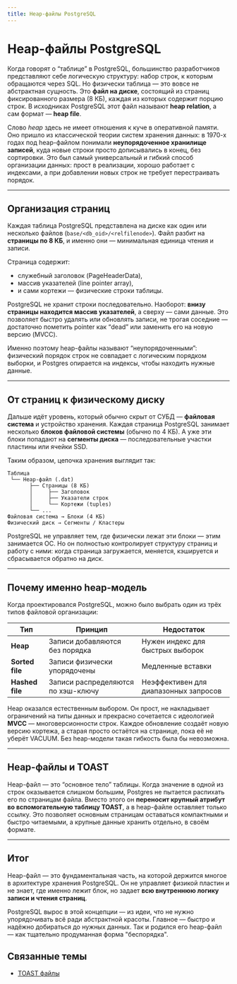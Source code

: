 ```yaml
---
title: Heap-файлы PostgreSQL
---
```


# Heap-файлы PostgreSQL

Когда говорят о “таблице” в PostgreSQL, большинство разработчиков представляют себе логическую структуру: набор строк, 
к которым обращаются через SQL. Но физически таблица — это вовсе не абстрактная сущность. Это **файл на диске**, состоящий из страниц 
фиксированного размера (8 КБ), каждая из которых содержит порцию строк.
В исходниках PostgreSQL этот файл называют **heap relation**, а сам формат — **heap file**.

Слово *heap* здесь не имеет отношения к куче в оперативной памяти. Оно пришло из классической теории систем хранения данных: в 1970-х годах под heap-файлом понимали **неупорядоченное хранилище записей**, куда новые строки просто дописывались в конец, без сортировки. Это был самый универсальный и гибкий способ организации данных: прост в реализации, хорошо работает с индексами, а при добавлении новых строк не требует перестраивать порядок.

---

## Организация страниц

Каждая таблица PostgreSQL представлена на диске как один или несколько файлов (`base/<db_oid>/<relfilenode>`).
Файл разбит на **страницы по 8 КБ**, и именно они — минимальная единица чтения и записи.

Страница содержит:

* служебный заголовок (PageHeaderData),
* массив указателей (line pointer array),
* и сами кортежи — физические строки таблицы.

PostgreSQL не хранит строки последовательно. Наоборот: **внизу страницы находится массив указателей**, а сверху — сами данные. Это позволяет быстро удалять или обновлять записи, не трогая соседние — достаточно пометить pointer как “dead” или заменить его на новую версию (MVCC).

Именно поэтому heap-файлы называют “неупорядоченными”:
физический порядок строк не совпадает с логическим порядком выборки,
и Postgres опирается на индексы, чтобы находить нужные данные.

---

## От страниц к физическому диску

Дальше идёт уровень, который обычно скрыт от СУБД — **файловая система** и устройство хранения.
Каждая страница PostgreSQL занимает несколько **блоков файловой системы** (обычно по 4 КБ).
А уже эти блоки попадают на **сегменты диска** — последовательные участки пластины или ячейки SSD.

Таким образом, цепочка хранения выглядит так:

```
Таблица
 └── Heap-файл (.dat)
       ├── Страницы (8 КБ)
       │     ├── Заголовок
       │     ├── Указатели строк
       │     └── Кортежи (tuples)
       └── ...
Файловая система → Блоки (4 КБ)
Физический диск → Сегменты / Кластеры
```

PostgreSQL не управляет тем, где физически лежат эти блоки — этим занимается ОС.
Но он полностью контролирует структуру страниц и работу с ними: когда страница загружается, меняется, кэшируется и сбрасывается обратно на диск.

---

## Почему именно heap-модель

Когда проектировался PostgreSQL, можно было выбрать один из трёх типов файловой организации:

| Тип             | Принцип                            | Недостаток                            |
| --------------- | ---------------------------------- | ------------------------------------- |
| **Heap**        | Записи добавляются без порядка     | Нужен индекс для быстрых выборок      |
| **Sorted file** | Записи физически упорядочены       | Медленные вставки                     |
| **Hashed file** | Записи распределяются по хэш-ключу | Неэффективен для диапазонных запросов |

Heap оказался естественным выбором. Он прост, не накладывает ограничений на типы данных и прекрасно сочетается с идеологией **MVCC** — многоверсионности строк.
Каждое обновление создаёт новую версию кортежа, а старая просто остаётся на странице, пока её не уберёт VACUUM.
Без heap-модели такая гибкость была бы невозможна.

---

## Heap-файлы и TOAST

Heap-файл — это “основное тело” таблицы.
Когда значение в одной из строк оказывается слишком большим, Postgres не пытается распихать его по страницам файла. Вместо этого он **переносит крупный атрибут во вспомогательную таблицу TOAST**, а в heap-файле оставляет только ссылку.
Это позволяет основным страницам оставаться компактными и быстро читаемыми, а крупные данные хранить отдельно, в своём формате.

---

## Итог

Heap-файл — это фундаментальная часть, на которой держится многое в архитектуре хранения PostgreSQL.
Он не управляет физикой пластин и не знает, где именно лежит блок, но задает **всю внутреннюю логику записи и чтения страниц**.

PostgreSQL вырос в этой концепции — из идеи, что не нужно упорядочивать всё ради абстрактной красоты.
Главное — быстро и надёжно добираться до нужных данных. Так и родился его heap-файл — как тщательно продуманная форма "беспорядка".


## Связанные темы

- [TOAST файлы](./TOAST.md)